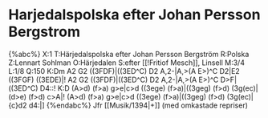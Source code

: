# Harjedalspolska efter Johan Persson Bergstrom

{%abc%}
X:1
T:Härjedalspolska efter Johan Persson Bergström
R:Polska
Z:Lennart Sohlman
O:Härjedalen
S:efter [[!Fritiof Mesch]], Linsell
M:3/4
L:1/8
Q:150
K:Dm
A2 G2 ((3FDF)|((3ED^C) D2 A,2-|A,>(A E>)^C D2|E2 ((3FGF) ((3EDE)|!
A2 G2 ((3FDF)|((3ED^C) D2 A,2-|A,>(A E>)^C D>F|((3ED^C) D4::!
K:D
(A>d) (f>a) g>e|c>d ((3ege) (f>a)|((3geg) (f>d) (3g(ec)|(d>e) (f>d) c>A|!
(A>d) (f>a) g>e|c>d ((3ege) (f>a)|((3geg) (f>d) (3g(ec)|{c}d2 d4:|]
{%endabc%}
Jfr [[Musik/1394|+]] (med omkastade repriser)
